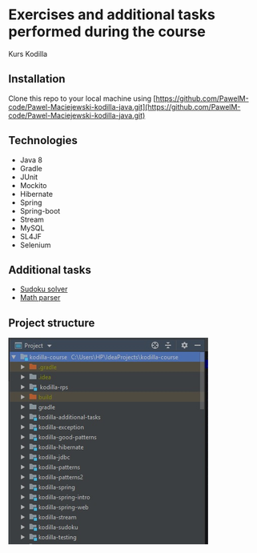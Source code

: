 # Exercises and additional tasks performed during the course
Kurs Kodilla

## Installation
Clone this repo to your local machine using [https://github.com/PawelM-code/Pawel-Maciejewski-kodilla-java.git](https://github.com/PawelM-code/Pawel-Maciejewski-kodilla-java.git)

## Technologies
* Java 8
* Gradle
* JUnit 
* Mockito
* Hibernate
* Spring
* Spring-boot
* Stream
* MySQL
* SL4JF
* Selenium

## Additional tasks
* [Sudoku solver](https://github.com/PawelM-code/Pawel-Maciejewski-kodilla-java/tree/master/kodilla-sudoku)
* [Math parser](https://github.com/PawelM-code/Pawel-Maciejewski-kodilla-java/tree/master/kodilla-additional-tasks)

## Project structure
![](src/main/resources/Project_structure.jpg)
